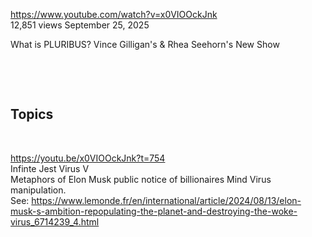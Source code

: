https://www.youtube.com/watch?v=x0VIOOckJnk     
12,851 views  September 25, 2025

What is PLURIBUS? Vince Gilligan's & Rhea Seehorn's New Show

&nbsp;

&nbsp;

## Topics

&nbsp;

https://youtu.be/x0VIOOckJnk?t=754    
Infinte Jest Virus V   
Metaphors of Elon Musk public notice of billionaires Mind Virus manipulation.    
See: https://www.lemonde.fr/en/international/article/2024/08/13/elon-musk-s-ambition-repopulating-the-planet-and-destroying-the-woke-virus_6714239_4.html
